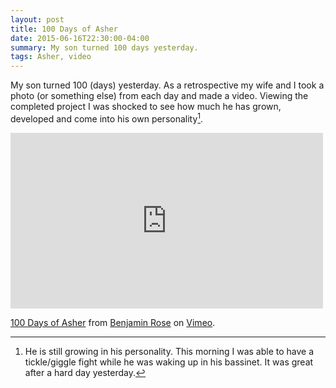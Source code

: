 ```yaml
---
layout: post
title: 100 Days of Asher
date: 2015-06-16T22:30:00-04:00
summary: My son turned 100 days yesterday.
tags: Asher, video
---
```


My son turned 100 (days) yesterday. As a retrospective my wife and I took a photo (or something else) from each day and made a video. <!-- more --> Viewing the completed project I was shocked to see how much he has grown, developed and come into his own personality[^1].

<div class="auto-resizable-iframe">
    <div>
        <iframe src="https://player.vimeo.com/video/130829880" width="500" height="281" frameborder="0" webkitallowfullscreen mozallowfullscreen allowfullscreen></iframe>
    </div>
    <p><a href="https://vimeo.com/130829880">100 Days of Asher</a> from <a href="https://vimeo.com/benjaminrose">Benjamin Rose</a> on <a href="https://vimeo.com">Vimeo</a>.</p>
</div>



[^1]: He is still growing in his personality. This morning I was able to have a tickle/giggle fight while he was waking up in his bassinet. It was great after a hard day yesterday.
